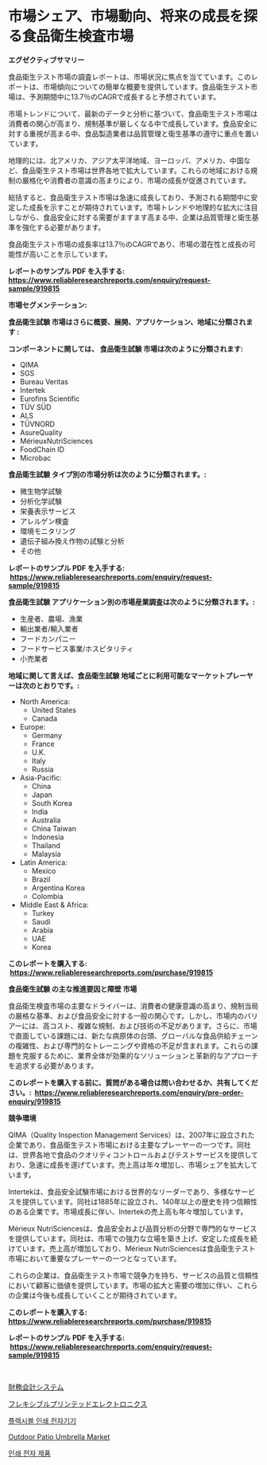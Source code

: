 <p><h1>市場シェア、市場動向、将来の成長を探る食品衛生検査市場</h1></p><p><strong>エグゼクティブサマリー</strong></p>
<p><p>食品衛生テスト市場の調査レポートは、市場状況に焦点を当てています。このレポートは、市場傾向についての簡単な概要を提供しています。食品衛生テスト市場は、予測期間中に13.7％のCAGRで成長すると予想されています。</p><p>市場トレンドについて、最新のデータと分析に基づいて、食品衛生テスト市場は消費者の関心が高まり、規制基準が厳しくなる中で成長しています。食品安全に対する重視が高まる中、食品製造業者は品質管理と衛生基準の遵守に重点を置いています。</p><p>地理的には、北アメリカ、アジア太平洋地域、ヨーロッパ、アメリカ、中国など、食品衛生テスト市場は世界各地で拡大しています。これらの地域における規制の厳格化や消費者の意識の高まりにより、市場の成長が促進されています。</p><p>総括すると、食品衛生テスト市場は急速に成長しており、予測される期間中に安定した成長を示すことが期待されています。市場トレンドや地理的な拡大に注目しながら、食品安全に対する需要がますます高まる中、企業は品質管理と衛生基準を強化する必要があります。</p><p>食品衛生テスト市場の成長率は13.7％のCAGRであり、市場の潜在性と成長の可能性が高いことを示しています。</p></p>
<p><strong>レポートのサンプル PDF を入手する: <a href="https://www.reliableresearchreports.com/enquiry/request-sample/919815">https://www.reliableresearchreports.com/enquiry/request-sample/919815</a></strong></p>
<p><strong>市場セグメンテーション:</strong></p>
<p><strong> 食品衛生試験 市場はさらに概要、展開、アプリケーション、地域に分類されます :</strong></p>
<p><strong>コンポーネントに関しては、 食品衛生試験 市場は次のように分類されます: &nbsp;</strong></p>
<p><ul><li>QIMA</li><li>SGS</li><li>Bureau Veritas</li><li>Intertek</li><li>Eurofins Scientific</li><li>TÜV SÜD</li><li>ALS</li><li>TÜVNORD</li><li>AsureQuality</li><li>MérieuxNutriSciences</li><li>FoodChain ID</li><li>Microbac</li></ul></p>
<p><strong> 食品衛生試験 タイプ別の市場分析は次のように分類されます。:</strong></p>
<p><ul><li>微生物学試験</li><li>分析化学試験</li><li>栄養表示サービス</li><li>アレルゲン検査</li><li>環境モニタリング</li><li>遺伝子組み換え作物の試験と分析</li><li>その他</li></ul></p>
<p><strong>レポートのサンプル PDF を入手する: &nbsp;<a href="https://www.reliableresearchreports.com/enquiry/request-sample/919815">https://www.reliableresearchreports.com/enquiry/request-sample/919815</a></strong></p>
<p><strong> 食品衛生試験 アプリケーション別の市場産業調査は次のように分類されます。:</strong></p>
<p><ul><li>生産者、農場、漁業</li><li>輸出業者/輸入業者</li><li>フードカンパニー</li><li>フードサービス事業/ホスピタリティ</li><li>小売業者</li></ul></p>
<p><strong>地域に関して言えば、食品衛生試験 地域ごとに利用可能なマーケットプレーヤーは次のとおりです。:</strong></p>
<p><ul>
    <li>
        North America:
        <ul>
            <li>United States</li>
            <li>Canada</li>
        </ul>
    </li>
    <li>
        Europe:
        <ul>
            <li>Germany</li>
            <li>France</li>
            <li>U.K.</li>
            <li>Italy</li>
            <li>Russia</li>
        </ul>
    </li>
    <li>
        Asia-Pacific:
        <ul>
            <li>China</li>
            <li>Japan</li>
            <li>South Korea</li>
            <li>India</li>
            <li>Australia</li>
            <li>China Taiwan</li>
            <li>Indonesia</li>
            <li>Thailand</li>
            <li>Malaysia</li>
        </ul>
    </li>
    <li>
        Latin America:
        <ul>
            <li>Mexico</li>
            <li>Brazil</li>
            <li>Argentina Korea</li>
            <li>Colombia</li>
        </ul>
    </li>
    <li>
        Middle East & Africa:
        <ul>
            <li>Turkey</li>
            <li>Saudi</li>
            <li>Arabia</li>
            <li>UAE</li>
            <li>Korea</li>
        </ul>
    </li>
    </ul></p>
<p><strong>このレポートを購入する: &nbsp;<a href="https://www.reliableresearchreports.com/purchase/919815">https://www.reliableresearchreports.com/purchase/919815</a></strong></p>
<p><strong>食品衛生試験 の主な推進要因と障壁 市場</strong></p>
<p><p>食品衛生検査市場の主要なドライバーは、消費者の健康意識の高まり、規制当局の厳格な基準、および食品安全に対する一般の関心です。しかし、市場内のバリアーには、高コスト、複雑な規制、および技術の不足があります。さらに、市場で直面している課題には、新たな病原体の台頭、グローバルな食品供給チェーンの複雑性、および専門的なトレーニングや資格の不足が含まれます。これらの課題を克服するために、業界全体が効果的なソリューションと革新的なアプローチを追求する必要があります。</p></p>
<p><strong>このレポートを購入する前に、質問がある場合は問い合わせるか、共有してください。:&nbsp; <a href="https://www.reliableresearchreports.com/enquiry/pre-order-enquiry/919815">https://www.reliableresearchreports.com/enquiry/pre-order-enquiry/919815</a></strong></p>
<p><strong>競争環境</strong></p>
<p><p>QIMA（Quality Inspection Management Services）は、2007年に設立された企業であり、食品衛生テスト市場における主要なプレーヤーの一つです。同社は、世界各地で食品のクオリティコントロールおよびテストサービスを提供しており、急速に成長を遂げています。売上高は年々増加し、市場シェアを拡大しています。</p><p>Intertekは、食品安全試験市場における世界的なリーダーであり、多様なサービスを提供しています。同社は1885年に設立され、140年以上の歴史を持つ信頼性のある企業です。市場成長に伴い、Intertekの売上高も年々増加しています。</p><p>Mérieux NutriSciencesは、食品安全および品質分析の分野で専門的なサービスを提供しています。同社は、市場での強力な立場を築き上げ、安定した成長を続けています。売上高が増加しており、Mérieux NutriSciencesは食品衛生テスト市場において重要なプレーヤーの一つとなっています。</p><p>これらの企業は、食品衛生テスト市場で競争力を持ち、サービスの品質と信頼性において顧客に価値を提供しています。市場の拡大と需要の増加に伴い、これらの企業は今後も成長していくことが期待されています。</p></p>
<p><strong>このレポートを購入する: &nbsp; <a href="https://www.reliableresearchreports.com/purchase/919815">https://www.reliableresearchreports.com/purchase/919815</a></strong></p>
<p><strong>レポートのサンプル PDF を入手する: &nbsp;<a href="https://www.reliableresearchreports.com/enquiry/request-sample/919815">https://www.reliableresearchreports.com/enquiry/request-sample/919815</a></strong><strong></strong></p>
<p>&nbsp;</p>
<p><p><a href="https://github.com/oafhukehf4709715/Market-Research-Report-List-1/blob/main/3076436182993.md">財務会計システム</a></p><p><a href="https://github.com/ksxzwxabcuynh011/Market-Research-Report-List-1/blob/main/2084300182994.md">フレキシブルプリンテッドエレクトロニクス</a></p><p><a href="https://github.com/oajzkywllm460/Market-Research-Report-List-1/blob/main/8804073182989.md">플렉시블 인쇄 전자기기</a></p><p><a href="https://github.com/luckyshygirl/Market-Research-Report-List-3/blob/main/outdoor-patio-umbrella-market.md">Outdoor Patio Umbrella Market</a></p><p><a href="https://github.com/trmesnao7959541/Market-Research-Report-List-1/blob/main/5664072182990.md">인쇄 전자 제품</a></p></p>